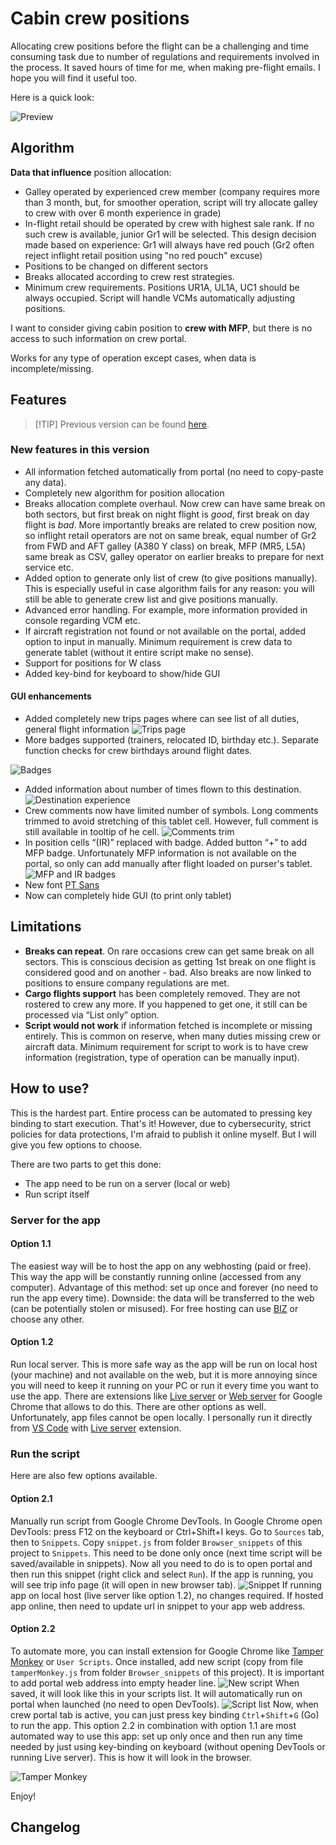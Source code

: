 # Cabin crew positions

Allocating crew positions before the flight can be a challenging and time consuming task due to number of regulations and requirements involved in the process. It saved hours of time for me, when making pre-flight emails. I hope you will find it useful too.

Here is a quick look:

![Preview](screenshots/scr10.gif)

## Algorithm

__Data that influence__ position allocation:

* Galley operated by experienced crew member (company requires more than 3 month, but, for smoother operation, script will try allocate galley to crew with over 6 month experience in grade)
* In-flight retail should be operated by crew with highest sale rank. If no such crew is available, junior Gr1 will be selected. This design decision made based on experience: Gr1 will always have red pouch (Gr2 often reject inflight retail position using "no red pouch" excuse)
* Positions to be changed on different sectors
* Breaks allocated according to crew rest strategies.
* Minimum crew requirements. Positions UR1A, UL1A, UC1 should be always occupied. Script will handle VCMs automatically adjusting positions.

I want to consider giving cabin position to __crew with MFP__, but there is no access to such information on crew portal.

Works for any type of operation except cases, when data is incomplete/missing.

## Features
>
> [!TIP]
> Previous version can be found [here](https://github.com/nevtemu/crew-positions "Crew positions 2").

### New features in this version

* All information fetched automatically from portal (no need to copy-paste any data).
* Completely new algorithm for position allocation
* Breaks allocation complete overhaul. Now crew can have same break on both sectors, but first break on night flight is *good*, first break on day flight is *bad*. More importantly breaks are related to crew position now, so inflight retail  operators are not on same break, equal number of Gr2 from FWD and AFT galley (A380 Y class) on break, MFP (MR5, L5A) same break as CSV, galley operator on earlier breaks to prepare for next service etc.
* Added option to generate only list of crew (to give positions manually). This is especially useful in case algorithm fails for any reason: you will still be able to generate crew list and give positions manually.
* Advanced error handling. For example, more information provided in console regarding VCM etc.
* If aircraft registration not found or not available on the portal, added option to input in manually. Minimum requirement is crew data to generate tablet (without it entire script make no sense).
* Support for positions for W class
* Added key-bind for keyboard to show/hide GUI

#### GUI enhancements

* Added completely new trips pages where can see list of all duties, general flight information
![Trips page](screenshots/scr1.png)
* More badges supported (trainers, relocated ID, birthday etc.). Separate function checks for crew birthdays around flight dates.

![Badges](screenshots/scr2.png)

* Added information about number of times flown to this destination.
![Destination experience](screenshots/scr3.png)
* Crew comments now have limited number of symbols. Long comments trimmed to avoid stretching of this tablet cell. However, full comment is still available in tooltip of he cell.
![Comments trim](screenshots/scr4.png)
* In position cells “(IR)” replaced with badge. Added button “+” to add MFP badge. Unfortunately MFP information is not available on the portal, so only can add manually after flight loaded on purser's tablet.
![MFP and IR badges](screenshots/scr5.png)
* New font [PT Sans](https://www.paratype.com/collections/pt/44157 "PT Sans")
* Now can completely hide GUI (to print only tablet)

## Limitations

* __Breaks can repeat__. On rare occasions crew can get same break on all sectors. This is conscious decision as getting 1st break on one flight is considered good and on another - bad. Also breaks are now linked to positions to ensure company regulations are met.
* __Cargo flights support__ has been completely removed. They are not rostered to crew any more. If you happened to get one, it still can be processed via “List only” option.
* __Script would not work__ if information fetched is incomplete or missing entirely. This is common on reserve, when many duties missing crew or aircraft data. Minimum requirement for script to work is to have crew information (registration, type of operation can be manually input).

## How to use?

This is the hardest part. Entire process can be automated to pressing key binding to start execution. That's it! However, due to cybersecurity, strict policies for data protections, I'm afraid to publish it online myself. But I will give you few options to choose.

There are two parts to get this done:

* The app need to be run on a server (local or web)
* Run script itself

### Server for the app

#### Option 1.1

The easiest way will be to host the app on any webhosting (paid or free). This way the app will be constantly running online (accessed from any computer). Advantage of this method: set up once and forever (no need to run the app every time). Downside: the data will be transferred to the web (can be potentially stolen or misused). For free hosting can use [BIZ](https://www.biz.nf "biz.nf") or choose any other.

#### Option 1.2

Run local server. This is more safe way as the app will be run on local host (your machine) and not available on the web, but it is more annoying since you will need to keep it running on your PC or run it every time you want to use the app. There are extensions like [Live server](https://chromewebstore.google.com/detail/live-server-web-extension/fiegdmejfepffgpnejdinekhfieaogmj "Live Server") or [Web server](https://chromewebstore.google.com/detail/web-server-for-chrome/ofhbbkphhbklhfoeikjpcbhemlocgigb "Web Server") for Google Chrome that allows to do this. There are other options as well. Unfortunately, app files cannot be open locally.
I personally run it directly from [VS Code](https://code.visualstudio.com "Visual Studio Code") with [Live server](https://marketplace.visualstudio.com/items?itemName=ritwickdey.LiveServer "Live Server") extension.

### Run the script

Here are also few options available.

#### Option 2.1

Manually run script from Google Chrome DevTools. In Google Chrome open DevTools: press F12 on the keyboard or Ctrl+Shift+I keys. Go to `Sources` tab, then to `Snippets`. Copy `snippet.js` from folder `Browser_snippets` of this project to `Snippets`. This need to be done only once (next time script will be saved/available in snippets). Now all you need to do is to open portal and then run this snippet (right click and select `Run`). If the app is running, you will see trip info page (it will open in new browser tab).
![Snippet](screenshots/scr6.png)
If running app on local host (live server like option 1.2), no changes required. If hosted app online, then need to update url in snippet to your app web address.

#### Option 2.2

To automate more, you can install extension for Google Chrome like [Tamper Monkey](https://chromewebstore.google.com/detail/tampermonkey/dhdgffkkebhmkfjojejmpbldmpobfkfo "Tamper Monkey") or `User Scripts`. Once installed, add new script (copy from file `tamperMonkey.js` from folder `Browser_snippets` of this project). It is important to add portal web address into empty header line.
![New script](screenshots/scr7.png)
When saved, it will look like this in your scripts list. It will automatically run on portal when launched (no need to open DevTools).
![Script list](screenshots/scr8.png)
Now, when crew portal tab is active, you can just press key binding `Ctrl`+`Shift`+`G` (Go) to run the app. This option 2.2 in combination with option 1.1 are most automated way to use this app: set up only once and then run any time needed by just using key-binding on keyboard (without opening DevTools or running Live server). This is how it will look in the browser.

![Tamper Monkey](screenshots/scr9.png)

Enjoy!

## Changelog
